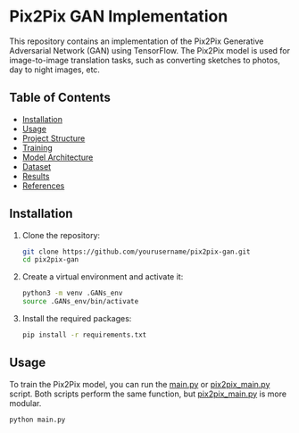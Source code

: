 # Pix2Pix GAN Implementation

This repository contains an implementation of the Pix2Pix Generative Adversarial Network (GAN) using TensorFlow. The Pix2Pix model is used for image-to-image translation tasks, such as converting sketches to photos, day to night images, etc.

## Table of Contents

- [Installation](#installation)
- [Usage](#usage)
- [Project Structure](#project-structure)
- [Training](#training)
- [Model Architecture](#model-architecture)
- [Dataset](#dataset)
- [Results](#results)
- [References](#references)

## Installation

1. Clone the repository:
    ```sh
    git clone https://github.com/yourusername/pix2pix-gan.git
    cd pix2pix-gan
    ```

2. Create a virtual environment and activate it:
    ```sh
    python3 -m venv .GANs_env
    source .GANs_env/bin/activate
    ```

3. Install the required packages:
    ```sh
    pip install -r requirements.txt
    ```

## Usage

To train the Pix2Pix model, you can run the [main.py](http://_vscodecontentref_/0) or [pix2pix_main.py](http://_vscodecontentref_/1) script. Both scripts perform the same function, but [pix2pix_main.py](http://_vscodecontentref_/2) is more modular.

```sh
python main.py